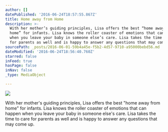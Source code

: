 ```yaml
---
author: []
datePublished: '2016-06-24T18:57:55.867Z'
title: Home away from Home
description: >-
  With her mother’s guiding principles, Lisa offers the best “home away from
  home” for infants. Lisa knows the roller coaster of emotions that can happen
  when you leave your baby in someone else’s care. Lisa takes the time to care
  for parents as well and is happy to answer any questions that may come up.
sourcePath: _posts/2016-06-01-59b4a45e-f5b2-4d57-9710-a95000bebd56.md
dateModified: '2016-06-24T18:56:40.760Z'
starred: false
inFeed: true
hasPage: false
inNav: false
_type: MediaObject

---
```

![](https://the-grid-user-content.s3-us-west-2.amazonaws.com/e1eb9d4c-f6a5-4c77-a77e-f03c8c8435ff.jpg)

With her mother's guiding principles, Lisa offers the best "home away from home" for infants. Lisa knows the roller coaster of emotions that can happen when you leave your baby in someone else's care. Lisa takes the time to care for parents as well and is happy to answer any questions that may come up.